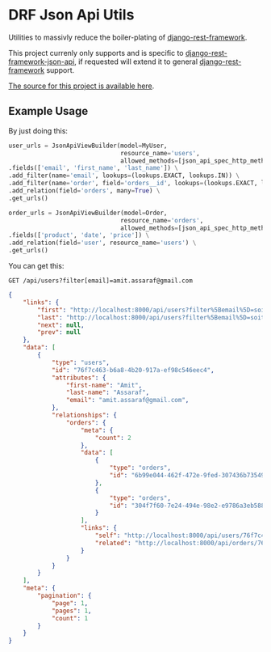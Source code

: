 # DRF Json Api Utils

Utilities to massivly reduce the boiler-plating of [django-rest-framework][drf].

This project currenly only supports and is specific to [django-rest-framework-json-api][drfjapi], if requested will extend it to general  [django-rest-framework][drf] support.

[The source for this project is available here][src].

Example Usage
----

By just doing this:

```python
user_urls = JsonApiViewBuilder(model=MyUser, 
                               resource_name='users',
                               allowed_methods=[json_api_spec_http_methods.HTTP_GET]) \
.fields(['email', 'first_name', 'last_name']) \
.add_filter(name='email', lookups=(lookups.EXACT, lookups.IN)) \
.add_filter(name='order', field='orders__id', lookups=(lookups.EXACT, lookups.IN)) \
.add_relation(field='orders', many=True) \
.get_urls()

order_urls = JsonApiViewBuilder(model=Order, 
                               resource_name='orders',
                               allowed_methods=[json_api_spec_http_methods.HTTP_GET]) \
.fields(['product', 'date', 'price']) \
.add_relation(field='user', resource_name='users') \
.get_urls()
```

You can get this:

`GET /api/users?filter[email]=amit.assaraf@gmail.com`
```json
{
    "links": {
        "first": "http://localhost:8000/api/users?filter%5Bemail%5D=soit48%40gmail.com&page%5Bnumber%5D=1",
        "last": "http://localhost:8000/api/users?filter%5Bemail%5D=soit48%40gmail.com&page%5Bnumber%5D=1",
        "next": null,
        "prev": null
    },
    "data": [
        {
            "type": "users",
            "id": "76f7c463-b6a8-4b20-917a-ef98c546eec4",
            "attributes": {
                "first-name": "Amit",
                "last-name": "Assaraf",
                "email": "amit.assaraf@gmail.com",
            },
            "relationships": {
                "orders": {
                    "meta": {
                        "count": 2
                    },
                    "data": [
                        {
                            "type": "orders",
                            "id": "6b99e044-462f-472e-9fed-307436b73549"
                        },
                        {
                            "type": "orders",
                            "id": "304f7f60-7e24-494e-98e2-e9786a3eb588"
                        }
                    ],
                    "links": {
                        "self": "http://localhost:8000/api/users/76f7c463-b6a8-4b20-917a-ef98c546eec4/relationships/orders",
                        "related": "http://localhost:8000/api/orders/76f7c463-b6a8-4b20-917a-ef98c546eec4/"
                    }
                }
            }
        }
    ],
    "meta": {
        "pagination": {
            "page": 1,
            "pages": 1,
            "count": 1
        }
    }
}
```

[src]: https://github.com/amitassaraf/drf-json-api-utils
[drfjapi]: https://github.com/django-json-api/django-rest-framework-json-api
[drf]: https://www.django-rest-framework.org/
